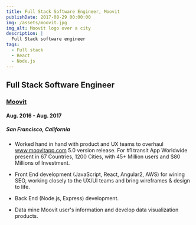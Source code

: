 ```yaml
---
title: Full Stack Software Engineer, Moovit
publishDate: 2017-08-29 00:00:00
img: /assets/moovit.jpg
img_alt: Moovit logo over a city
description: |
  Full Stack software engineer
tags:
  - Full stack
  - React
  - Node.js
---
```


## Full Stack Software Engineer

### <a href="https://www.moovit.com/">Moovit</a>

#### Aug. 2016 - Aug. 2017

##### San Francisco, California

- Worked hand in hand with product and UX teams to overhaul <a href="www.moovitapp.com"> www.moovitapp.com</a> 5.0 version release. For #1 transit App Worldwide present in 67 Countries, 1200 Cities, with 45+ Million users and $80 Millions of Investment.

- Front End development (JavaScript, React, Angular2, AWS) for wining SEO, working closely to the UX/UI teams and bring wireframes & design to life.

- Back End (Node.js, Express) development.

- Data mine Moovit user's information and develop data visualization products.
  ­
